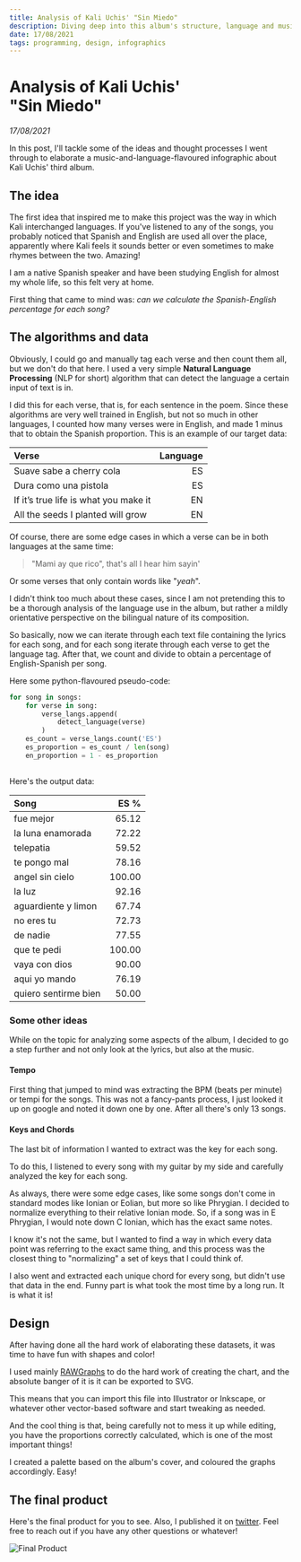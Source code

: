```yaml
---
title: Analysis of Kali Uchis' "Sin Miedo"
description: Diving deep into this album's structure, language and musical theory
date: 17/08/2021
tags: programming, design, infographics
---
```


# Analysis of Kali Uchis' <br>"Sin Miedo"
*17/08/2021*



In this post, I'll tackle some of the ideas and thought processes I went through to elaborate a music-and-language-flavoured infographic about Kali Uchis' third album.


## The idea
The first idea that inspired me to make this project was the way in which Kali interchanged languages. If you've listened to any of the songs, you probably noticed that Spanish and English are used all over the place, apparently where Kali feels it sounds better or even sometimes to make rhymes between the two. Amazing!

I am a native Spanish speaker and have been studying English for almost my whole life, so this felt very at home. 

First thing that came to mind was: *can we calculate the Spanish-English percentage for each song?*


## The algorithms and data

Obviously, I could go and manually tag each verse and then count them all, but we don't do that here. I used a very simple **Natural Language Processing** (NLP for short) algorithm that can detect the language a certain input of text is in.

I did this for each verse, that is, for each sentence in the poem. Since these algorithms are very well trained in English, but not so much in other languages, I counted how many verses were in English, and made 1 minus that to obtain the Spanish proportion. This is an example of our target data:


| Verse                                 | Language |
| :------------------------------------- | --------:|
| Suave sabe a cherry cola              | ES       |
| Dura como una pistola                 | ES       |
| If it’s true life is what you make it | EN       |
| All the seeds I planted will grow     | EN       | 


Of course, there are some edge cases in which a verse can be in both languages at the same time:

> "Mami ay que rico", that's all I hear him sayin'

Or some verses that only contain words like "*yeah*".

I didn't think too much about these cases, since I am not pretending this to be a thorough analysis of the language use in the album, but rather a mildly orientative perspective on the bilingual nature of its composition.

So basically, now we can iterate through each text file containing the lyrics for each song, and for each song iterate through each verse to get the language tag. After that, we count and divide to obtain a percentage of English-Spanish per song. 

Here some python-flavoured pseudo-code:

```python
for song in songs:
	for verse in song:
		verse_langs.append(
			detect_language(verse)
		)
	es_count = verse_langs.count('ES')
	es_proportion = es_count / len(song)
	en_proportion = 1 - es_proportion
	
```


Here's the output data:



| Song                 	|   ES % 	|
|:----------------------|-------:	|
| fue mejor            	|  65.12 	|
| la luna enamorada    	|  72.22 	|
| telepatia            	|  59.52 	|
| te pongo mal         	|  78.16 	|
| angel sin cielo      	| 100.00 	|
| la luz               	|  92.16 	|
| aguardiente y limon  	|  67.74 	|
| no eres tu           	|  72.73 	|
| de nadie             	|  77.55 	|
| que te pedi          	| 100.00 	|
| vaya con dios        	|  90.00 	|
| aqui yo mando        	| 76.19  	|
| quiero sentirme bien 	| 50.00  	|


### Some other ideas
While on the topic for analyzing some aspects of the album, I decided to go a step further and not only look at the lyrics, but also at the music.

#### Tempo
First thing that jumped to mind was extracting the BPM (beats per minute) or tempi for the songs. This was not a fancy-pants process, I just looked it up on google and noted it down one by one. After all there's only 13 songs.

#### Keys and Chords
The last bit of information I wanted to extract was the key for each song.

To do this, I listened to every song with my guitar by my side and carefully analyzed the key for each song.

As always, there were some edge cases, like some songs don't come in standard modes like Ionian or Eolian, but more so like Phrygian. I decided to normalize everything to their relative Ionian mode. So, if a song was in E Phrygian, I would note down C Ionian, which has the exact same notes.

I know it's not the same, but I wanted to find a way in which every data point was referring to the exact same thing, and this process was the closest thing to "normalizing" a set of keys that I could think of.

I also went and extracted each unique chord for every song, but didn't use that data in the end. Funny part is what took the most time by a long run. It is what it is!

## Design

After having done all the hard work of elaborating these datasets, it was time to have fun with shapes and color!

I used mainly [RAWGraphs](https://rawgraphs.io) to do the hard work of creating the chart, and the absolute banger of it is it can be exported to SVG.

This means that you can import this file into Illustrator or Inkscape, or whatever other vector-based software and start tweaking as needed. 

And the cool thing is that, being carefully not to mess it up while editing, you have the proportions correctly calculated, which is one of the most important things!

I created a palette based on the album's cover, and coloured the graphs accordingly. Easy!

## The final product

Here's the final product for you to see. Also, I published it on [twitter](https://twitter.com/jesi_rgb/status/1426575462315307010?s=20). Feel free to reach out if you have any other questions or whatever!

![Final Product](/portfolio-images/analysis-sin-miedo/analysis-sin-miedo.jpg)

